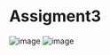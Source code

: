 # Assigment3
![image](https://user-images.githubusercontent.com/101058470/159348477-a2477ce8-26de-46a6-ae83-2ec7cf2fbcde.png)
![image](https://user-images.githubusercontent.com/101058470/159348707-159e5daf-ae4e-4069-8f06-79501549caa6.png)
